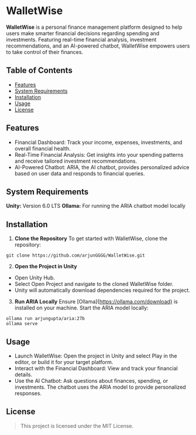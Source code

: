 # WalletWise

**WalletWise** is a personal finance management platform designed to help users make smarter financial decisions regarding spending and investments. Featuring real-time financial analysis, investment recommendations, and an AI-powered chatbot, WalletWise empowers users to take control of their finances.

## Table of Contents
- [Features](#features)
- [System Requirements](#system-requirements)
- [Installation](#installation)
- [Usage](#usage)
- [License](#license)


## Features
- Financial Dashboard: Track your income, expenses, investments, and overall financial health.
- Real-Time Financial Analysis: Get insights into your spending patterns and receive tailored investment recommendations.
- AI-Powered Chatbot: ARIA, the AI chatbot, provides personalized advice based on user data and responds to financial queries.

## System Requirements
**Unity:** Version 6.0 LTS
**Ollama:** For running the ARIA chatbot model locally


## Installation
1. **Clone the Repository**
To get started with WalletWise, clone the repository:

```
git clone https://github.com/arjunGGGG/WalletWise.git
```

2. **Open the Project in Unity**
- Open Unity Hub.
- Select Open Project and navigate to the cloned WalletWise folder.
- Unity will automatically download dependencies required for the project.

3. **Run ARIA Locally**
Ensure [Ollama]{https://ollama.com/download} is installed on your machine. Start the ARIA model locally:

```
ollama run arjungupta/aria:27b
ollama serve
```

## Usage
- Launch WalletWise: Open the project in Unity and select Play in the editor, or build it for your target platform.
- Interact with the Financial Dashboard: View and track your financial details.
- Use the AI Chatbot: Ask questions about finances, spending, or investments. The chatbot uses the ARIA model to provide personalized responses.


## License
> This project is licensed under the MIT License.
